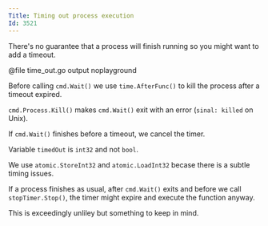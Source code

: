 ```yaml
---
Title: Timing out process execution
Id: 3521
---
```


There's no guarantee that a process will finish running so you might want to add a timeout.

@file time_out.go output noplayground

Before calling `cmd.Wait()` we use `time.AfterFunc()` to kill the process after a timeout expired.

`cmd.Process.Kill()` makes `cmd.Wait()` exit with an error (`sinal: killed` on Unix).

If `cmd.Wait()` finishes before a timeout, we cancel the timer.

Variable `timedOut` is `int32` and not `bool`.

We use `atomic.StoreInt32` and `atomic.LoadInt32` becase there is a subtle timing issues.

If a process finishes as usual, after `cmd.Wait()` exits and before we call `stopTimer.Stop()`, the timer might expire and execute the function anyway.

This is exceedingly unliley but something to keep in mind.

